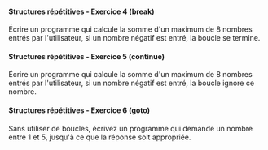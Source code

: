 
#### Structures répétitives - Exercice 4 (break)

Écrire un programme qui calcule la somme d'un maximum de 8 nombres entrés par l'utilisateur, si un nombre négatif est entré, la boucle se termine.


#### Structures répétitives - Exercice 5 (continue)

Écrire un programme qui calcule la somme d'un maximum de 8 nombres entrés par l'utilisateur, si un nombre négatif est entré, la boucle ignore ce nombre.



#### Structures répétitives - Exercice 6 (goto)

Sans utiliser de boucles, écrivez un programme qui demande un nombre entre 1 et 5, jusqu'à ce que la réponse soit appropriée.
